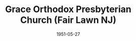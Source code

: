---
date: &id001 1951-05-27
end_date: null
location:
  address: E. Amsterdam Avenue at Ryan Road
  city: Fair Lawn
  state: NJ
minister:
- end: 1951-12-31
  name: Bruce Coie
  start: 1951-01-01
  type: Pastor
- end: 1956-12-31
  name: LeRoy Oliver
  start: 1952-01-01
  type: Pastor
- end: 1972-01-01
  name: Raymond Commeret
  start: 1956-01-01
  type: Pastor
- end: 1976-01-01
  name: Dennis Johnson
  start: 1973-01-01
  type: Pastor
- end: 1979-01-01
  name: David Kiester
  start: 1977-01-01
  type: Pastor
- end: 2006-01-01
  name: Kenneth J. Campbell
  start: 1980-01-01
  type: Pastor
- end: 2012-01-01
  name: Mark Larson
  start: 2007-01-01
  type: Pastor
- end: null
  name: John J. Keegan
  start: 2013-01-01
  type: Pastor
ministers:
- Bruce Coie
- LeRoy Oliver
- Raymond Commeret
- Dennis Johnson
- David Kiester
- Kenneth J. Campbell
- Mark Larson
- John J. Keegan
name: Grace Orthodox Presbyterian Church
names:
- end: null
  name: Grace Orthodox Presbyterian Church
  start: 1951-05-27
origination_date: *id001
raw_data: "NEW JERSEY Fair Lawn\n\nGrace Orthodox Presbyterian Church  (May 27, 1951\u2013\
  \ )\nE. Amsterdam Avenue at Ryan Road\nPastors: Bruce Coie, 1951\nLeRoy Oliver,\
  \ 1952\u201356\nRaymond Commeret, 1956\u201372\nDennis Johnson, 1973\u201376\nDavid\
  \ Kiester, 1977\u201379\nKenneth J. Campbell, 1980\u20132006\nMark Larson, 2007\u2013\
  12\nJohn J. Keegan, 2013"
states:
- NJ
status:
  active: true
  end_date: null
  reason: null
  received_from: null
  withdrawal_to: null
title: Grace Orthodox Presbyterian Church (Fair Lawn NJ)
year_established:
- 1951

---